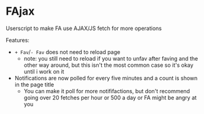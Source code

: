 # FAjax

Userscript to make FA use AJAX/JS fetch for more operations 

Features:

* `+ Fav`/`- Fav` does not need to reload page
  * note: you still need to reload if you want to unfav after faving and the other way around, but this isn't the most common case so it's okay until i work on it
* Notifications are now polled for every five minutes and a count is shown in the page title
  * You can make it poll for more notififactions, but don't recommend going over 20 fetches per hour or 500 a day or FA might be angry at you

